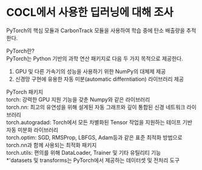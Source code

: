 # COCL에서 사용한 딥러닝에 대해 조사
PyTorch의 핵심 모듈과 CarbonTrack 모듈을 사용하여 학습 중에 탄소 배출량을 추적한다.

PyTorch란?<br/>
PyTorch는 Python 기반의 과학 연산 패키지로 다음 두 가지 목적으로 제공한다.<br/>
1. GPU 및 다른 가속기의 성능을 사용하기 위한 NumPy의 대체제 제공<br/>
2. 신경망 구현에 유용한 자동 미분(automatic differntiation) 라이브러리 제공<br/>

PyTorch 패키지<br/>
torch: 강력한 GPU 지원 기능을 갖춘 Numpy와 같은 라이브러리<br/>
torch.nn: 최고의 유연성을 위해 설게된 자동 그래프와 깊이 통합된 신경 네트워크 라이브러리<br/>
torch.autogradad: Torch에서 모든 차별화된 Tensor 작업을 지원하는 테이프 기반 자동 미분화 라이브러리<br/>
torch.optim: SGD, RMSProp, LBFGS, Adam등과 같은 표준 최적화 방법으로 torch.nn과 함께 사용되는 최적화 패키지<br/>
torch.utils: 편의를 위해 DataLoader, Trainer 및 기타 유틸리티 기능<br/>
*'datasets 및 transforms는 PyTorch에서 제공하는 데이터셋 및 전처리 도구<br/><br/>



